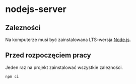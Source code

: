 # nodejs-server

## Zalezności

Na komputerze musi być zainstalowana LTS-wersja [Node.js](https://nodejs.org/en/).

## Przed rozpoczęciem pracy

Jeden raz na projekt zainstalować wszystkie zalezności.

```shell
npm ci
```
